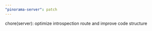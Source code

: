 ```yaml
---
"pinorama-server": patch
---
```


chore(server): optimize introspection route and improve code structure
